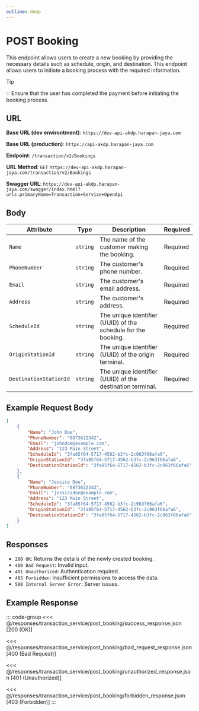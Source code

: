 ```yaml
---
outline: deep
---
```


# POST Booking

This endpoint allows users to create a new booking by providing the necessary details such as schedule, origin, and destination. This endpoint allows users to initiate a booking process with the required information.

> [!TIP]
> 💡 Ensure that the user has completed the payment before initiating the booking process.

## URL

**Base URL (dev environtment)**: `https://dev-api-akdp.harapan-jaya.com`

**Base URL (production)**: `https://api-akdp.harapan-jaya.com`

**Endpoint**: `/transaction/v2/Bookings`

**URL Method**: `GET` `https://dev-api-akdp.harapan-jaya.com/transaction/v2/Bookings`

**Swagger URL**: `https://dev-api-akdp.harapan-jaya.com/swagger/index.html?urls.primaryName=Transaction+Service+OpenApi`

## Body

| **Attribute**          | **Type**    | **Description**                                                | **Required**    |
|------------------------|-------------|----------------------------------------------------------------|-----------------|
| `Name`                 | `string`    | The name of the customer making the booking.                   | Required        |
| `PhoneNumber`          | `string`    | The customer's phone number.                                   | Required        |
| `Email`                | `string`    | The customer's email address.                                  | Required        |
| `Address`              | `string`    | The customer's address.                                        | Required        |
| `ScheduleId`           | `string`    | The unique identifier (UUID) of the schedule for the booking.  | Required        |
| `OriginStationId`      | `string`    | The unique identifier (UUID) of the origin terminal.           | Required        |
| `DestinationStationId` | `string`    | The unique identifier (UUID) of the destination terminal.      | Required        |

## Example Request Body

```json
[
    {
        "Name": "John Doe",
        "PhoneNumber": "0873622342",
        "Email": "johndoe@example.com",
        "Address": "123 Main Street",
        "ScheduleId": "3fa85f64-5717-4562-b3fc-2c963f66afa6",
        "OriginStationId": "3fa85f64-5717-4562-b3fc-2c963f66afa6",
        "DestinationStationId": "3fa85f64-5717-4562-b3fc-2c963f66afa6" 
    },
    {
        "Name": "Jessica Doe",
        "PhoneNumber": "0873622342",
        "Email": "jessicadoe@example.com",
        "Address": "123 Main Street",
        "ScheduleId": "3fa85f64-5717-4562-b3fc-2c963f66afa6",
        "OriginStationId": "3fa85f64-5717-4562-b3fc-2c963f66afa6",
        "DestinationStationId": "3fa85f64-5717-4562-b3fc-2c963f66afa6"
    }
]
```

## Responses

- `200 OK`: Returns the details of the newly created booking.
- `400 Bad Request`: Invalid input.
- `401 Unauthorized`: Authentication required.
- `403 Forbidden`: Insufficient permissions to access the data.
- `500 Internal Server Error`: Server issues.

## Example Response

::: code-group
<<< @/responses/transaction_service/post_booking/success_response.json [200 (OK)]

<<< @/responses/transaction_service/post_booking/bad_request_response.json [400 (Bad Request)]

<<< @/responses/transaction_service/post_booking/unauthorized_response.json [401 (Unauthorized)]

<<< @/responses/transaction_service/post_booking/forbidden_response.json [403 (Forbidden)]
:::
